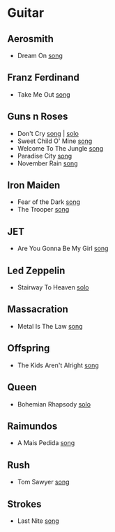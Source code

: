 # Guitar

## Aerosmith

- Dream On [song](https://www.youtube.com/watch?v=hFTvfh5LWcE)

## Franz Ferdinand

- Take Me Out [song](https://www.youtube.com/watch?v=i8OPwPvZyTs)

## Guns n Roses

- Don't Cry [song](https://www.youtube.com/watch?v=UXaNQvczOio) | [solo](https://www.youtube.com/watch?v=sSM7uZnix7U)
- Sweet Child O' Mine [song](https://www.youtube.com/watch?v=ioaExdEGPO4)
- Welcome To The Jungle [song](https://www.youtube.com/watch?v=ah0GkIsX_MY)
- Paradise City [song](https://www.youtube.com/watch?v=aIY4YnTyYvE)
- November Rain [song](https://www.youtube.com/watch?v=dr3HtNd_hpA)

## Iron Maiden

- Fear of the Dark [song](https://www.youtube.com/watch?v=qdjAuKNjeN0)
- The Trooper [song](https://www.youtube.com/watch?v=XJKnTQYAQb0)

## JET

- Are You Gonna Be My Girl [song](https://www.youtube.com/watch?v=0_OFGB-g-q4)

## Led Zeppelin

- Stairway To Heaven [solo](https://www.youtube.com/watch?v=qD3RmiCLTEE)

## Massacration

- Metal Is The Law [song](https://www.youtube.com/watch?v=7UWbGUELN5Q)

## Offspring

- The Kids Aren't Alright [song](https://www.youtube.com/watch?v=4Kb2UZ-Ui68)

## Queen

- Bohemian Rhapsody [solo](https://www.youtube.com/watch?v=JFzE3F8hnAo)

## Raimundos

- A Mais Pedida [song](https://www.youtube.com/watch?v=HCZaQPmgvC4)

## Rush

- Tom Sawyer [song](https://www.youtube.com/watch?v=tb0Wpqfwn_A)

## Strokes

- Last Nite [song](https://www.youtube.com/watch?v=Z123g8UMKNk)
